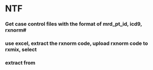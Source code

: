 # NTF
### Get case control files with the format of mrd_pt_id, icd9, rxnorm#
### use excel, extract the rxnorm code, upload rxnorm code to rxmix, select 
### extract from 
